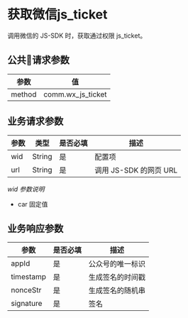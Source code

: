 # 获取微信js_ticket

调用微信的 JS-SDK 时，获取通过权限 js_ticket。

## 公共请求参数

|参数          |值
|-------------|-------
|method       |comm.wx_js_ticket

## 业务请求参数

|参数          |类型       |是否必填 |描述
|-------------|-----------|--------|----
|wid         |String     |是      |配置项
|url         |String     |是      |调用 JS-SDK 的网页 URL

*wid 参数说明*

- car 固定值

## 业务响应参数

|参数              |是否必填 |描述
|-----------------|--------|----
|appId            |是      |公众号的唯一标识
|timestamp        |是      |生成签名的时间戳
|nonceStr         |是      |生成签名的随机串
|signature        |是      |签名
